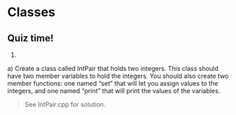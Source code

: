 # Classes


## Quiz time!

1. 
a) Create a class called IntPair that holds two integers. This class should have two member variables to hold the integers. You should also create two member functions: one named “set” that will let you assign values to the integers, and one named “print” that will print the values of the variables.

> See IntPair.cpp for solution.